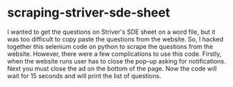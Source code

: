 # scraping-striver-sde-sheet

I wanted to get the questions on Striver's SDE sheet on a word file, but it was too difficult to copy paste the questions from the website.
So, I hacked together this selenium code on python to scrape the questions from the website. However, there were a few complications to use this code. 
Firstly, when the website runs user has to close the pop-up asking for notifications. Next you must close the ad on the bottom of the page. 
Now the code will wait for 15 seconds and will print the list of questions.

